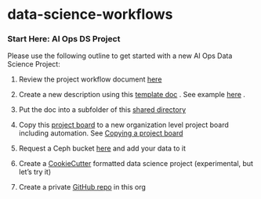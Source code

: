 # data-science-workflows

### Start Here: AI Ops DS Project


Please use the following outline to get started with a new AI Ops Data Science Project:


1. Review the project workflow document  [here](https://docs.google.com/document/d/1LqVXQbd81IdPfoXw2B0iCcnb-ygCVvdy_8vejY08zZ4/edit) 

2. Create a new description using this  [template doc](https://docs.google.com/document/d/1CIFlKiVbNX3CKC-tD7kVDkP1S8eDfDEibdLM6jgIj2g/edit) . See example  [here](https://docs.google.com/document/d/1prfyxHAQq60IU_K_f-eTNVCB6FKV2q00YAbmY-jI_HE/edit) .

3. Put the doc into a subfolder of this  [shared directory](https://drive.google.com/drive/folders/17nhASQZUbGISFQswUb-ft3V1dxbD7dtX) 

4. Copy this  [project board](https://github.com/orgs/aicoe-aiops/projects/2) to a new organization level project board including automation. See [Copying a project board](https://help.github.com/en/github/managing-your-work-on-github/copying-a-project-board)

5. Request a Ceph bucket  [here](https://help.datahub.redhat.com/docs/onboarding-to-ceph-s3)  and  add your data to it

6. Create a  [CookieCutter](https://drivendata.github.io/cookiecutter-data-science/#cookiecutter-data-science)  formatted data science project (experimental, but let’s try it) 

7. Create a private [GitHub repo](https://github.com/orgs/aicoe-aiops) in this org

